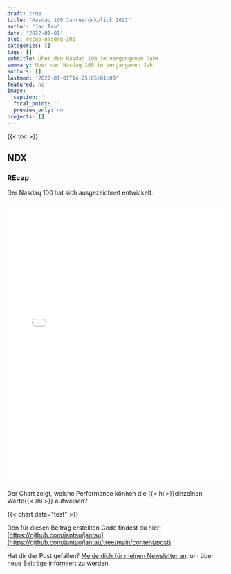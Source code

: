```yaml
---
draft: true
title: "Nasdaq 100 Jahresrückblick 2021"
author: "Jan Tau"
date: '2022-01-01'
slug: recap-nasdaq-100
categories: []
tags: []
subtitle: Über den Nasdaq 100 im vergangenen Jahr
summary: Über den Nasdaq 100 im vergangenen Jahr
authors: []
lastmod: '2022-01-01T14:25:05+01:00'
featured: no
image:
  caption: ''
  focal_point: ''
  preview_only: no
projects: []
---
```

{{< toc >}}

## NDX

### REcap
Der Nasdaq 100 hat sich ausgezeichnet entwickelt.

<iframe height="650" width="100%" frameborder="no" src="fig.html"> </iframe>

Der Chart zeigt, welche Performance können die {{< hl >}}einzelnen Werte{{< /hl >}} aufweisen?

{{< chart data="test" >}}

Den für diesen Beitrag erstellten Code findest du hier: [https://github.com/jantau/jantau](https://github.com/jantau/jantau/tree/main/content/post)

Hat dir der Post gefallen? [Melde dich für meinen Newsletter an](https://tinyletter.com/jantau), um über neue Beiträge informiert zu werden.